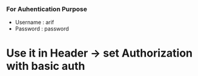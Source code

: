 ### For Auhentication Purpose

- Username : arif
- Password : password

# Use it in Header -> set Authorization with basic auth
